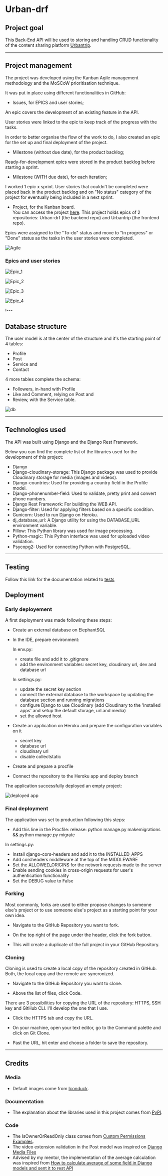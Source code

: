 # Urban-drf

## Project goal

This Back-End API will be used to storing and handling CRUD functionality of the content sharing platform [Urbantrip](https://github.com/sbojorge/urbantrip).

---

## Project management

The project was developed using the Kanban Agile management methodology and the MoSCoW prioritisation technique.

It was put in place using different functionalities in GitHub:

- Issues, for EPICS and user stories;

An epic covers the development of an existing feature in the API.

User stories were linked to the epic to keep track of the progress with the tasks.

In order to better organise the flow of the work to do, I also created an epic for the set up and final deployment of the project.

- Milestone (without due date), for the product backlog;

Ready-for-development epics were stored in the product backlog before starting a sprint.

- Milestone (WITH due date), for each iteration;

I worked 1 epic x sprint.
User stories that couldn't be completed were placed back in the product backlog and on "No status" category of the project for eventually being included in a next sprint.

- Project, for the Kanban board.<br> You can access the project [here](https://github.com/users/sbojorge/projects/12).
This project holds epics of 2 repositories: Urban-drf (the backend repo) and Urbantrip (the frontend repo).

Epics were assigned to the "To-do" status and move to "In progress" or "Done" status as the tasks in the user stories were completed.

![Agile](/static/images/agile/picture_1.png)

### Epics and user stories

![Epic_1](/static/images/agile/picture_2.png)

![Epic_2](/static/images/agile/picture_3.png)

![Epic_3](/static/images/agile/picture_4.png)

![Epic_4](/static/images/agile/picture_5.png)

!---

## Database structure

The user model is at the center of the structure and it's the starting point of 4 tables:
- Profile
- Post
- Service and
- Contact

4 more tables complete the schema:
- Followers, in-hand with Profile
- Like and Comment, relying on Post and
- Review, with the Service table.

![db](/static/images/erd/picture_1.png)

---

## Technologies used

The API was built using Django and the Django Rest Framework.

Below you can find the complete list of the libraries used for the development of this project:

- Django
- Django-cloudinary-storage: This Django package was used to provide Cloudinary storage for media (images and videos).
- Django-countries: Used for providing a country field in the Profile model.
- Django-phonenumber-field: Used to validate, pretty print and convert phone numbers.
- Django Rest Framework: For building the WEB API.
- Django-filter: Used for applying filters based on a specific condition.
- Gunicorn: Used to run Django on Heroku.
- dj_database_url: A Django utility for using the DATABASE_URL environment variable.
- Pillow: This Python library was used for image processing.
- Python-magic: This Python interface was used for uploaded video validation.
- Psycopg2: Used for connecting Python with PostgreSQL.

---

## Testing

Follow this link for the documentation related to [tests](/TESTING.md)

## Deployment

### Early deployement

A first deployment was made following these steps:

- Create an external database on ElephantSQL
- In the IDE, prepare environment:

  In env.py:

  - create file and add it to .gitignore
  - add the environment variables: secret key, cloudinary url, dev and database url

  In settings.py:

  - update the secret key section
  - connect the external database to the workspace by updating the database section and running migrations
  - configure Django to use Cloudinary (add Cloudinary to the 'Installed apps' and setup the default storage, url and media)
  - set the allowed host

- Create an application on Heroku and prepare the configuration variables on it

  - secret key
  - database url
  - cloudinary url
  - disable collectstatic

- Create and prepare a procfile
- Connect the repository to the Heroku app and deploy branch

The application successfully deployed an empty project:

![deployed app](/static/images/deployment/picture_1.png)

### Final deployment

The application was set to production following this steps:

- Add this line in the Procfile: release: python manage.py makemigrations && python manage.py migrate

In settings.py:

- Install django-cors-headers and add it to the INSTALLED_APPS
- Add corsheaders middleware at the top of the MIDDLEWARE
- Set the ALLOWED_ORIGINS for the network requests made to the server
- Enable sending cookies in cross-origin requests for user's authentication functionality
- Set the DEBUG value to False

### Forking

Most commonly, forks are used to either propose changes to someone else's project or to use someone else's project as a starting point for your own idea.

- Navigate to the GitHub Repository you want to fork.

- On the top right of the page under the header, click the fork button.

- This will create a duplicate of the full project in your GitHub Repository.

### Cloning

Cloning is used to create a local copy of the repository created in GitHub.
Both, the local copy and the remote are syncronized.

- Navigate to the GitHub Repository you want to clone.

- Above the list of files, click Code.

There are 3 possibilities for copying the URL of the repository: HTTPS, SSH key and GitHub CLI.
I'll develop the one that I use.

- Click the HTTPS tab and copy the URL.

- On your machine, open your text editor, go to the Command palette and click on Git Clone.

- Past the URL, hit enter and choose a folder to save the repository.   

---

## Credits

### Media

- Default images come from [Iconduck](https://iconduck.com/).

### Documentation

- The explanation about the libraries used in this project comes from [PyPI](https://pypi.org/).

### Code

- The IsOwnerOrReadOnly class comes from [Custom Permissions Examples](https://www.django-rest-framework.org/api-guide/permissions/#api-reference).
- The video extension validation in the Post model was inspired on [Django Media Files](https://www.youtube.com/watch?v=UcUm82jWeKc)
- Advised by my mentor, the implementation of the average calculation was inspired from [How to calculate average of some field in Django models and sent it to rest API](https://django.fun/en/qa/16172/)
